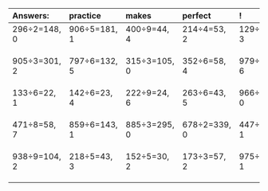 | Answers: | practice | makes | perfect | ! |
| :--- | :--- | :--- | :--- | :--- |
| 296÷2=148, 0 | 906÷5=181, 1 | 400÷9=44, 4 | 214÷4=53, 2 | 129÷6=21, 3 | 
|   |   |   |   |   | 
|   |   |   |   |   | 
|   |   |   |   |   | 
| 905÷3=301, 2 | 797÷6=132, 5 | 315÷3=105, 0 | 352÷6=58, 4 | 979÷7=139, 6 | 
|   |   |   |   |   | 
|   |   |   |   |   | 
|   |   |   |   |   | 
| 133÷6=22, 1 | 142÷6=23, 4 | 222÷9=24, 6 | 263÷6=43, 5 | 966÷6=161, 0 | 
|   |   |   |   |   | 
|   |   |   |   |   | 
|   |   |   |   |   | 
| 471÷8=58, 7 | 859÷6=143, 1 | 885÷3=295, 0 | 678÷2=339, 0 | 447÷2=223, 1 | 
|   |   |   |   |   | 
|   |   |   |   |   | 
|   |   |   |   |   | 
| 938÷9=104, 2 | 218÷5=43, 3 | 152÷5=30, 2 | 173÷3=57, 2 | 975÷2=487, 1 | 
|   |   |   |   |   | 
|   |   |   |   |   | 
|   |   |   |   |   | 
